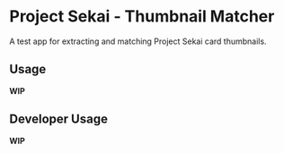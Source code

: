 # Project Sekai - Thumbnail Matcher

A test app for extracting and matching Project Sekai card thumbnails.

## Usage

**WIP**

## Developer Usage

**WIP**
